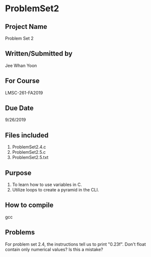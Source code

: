 # ProblemSet2

## Project Name
Problem Set 2

## Written/Submitted by 
Jee Whan Yoon

## For Course
LMSC-261-FA2019

## Due Date
9/26/2019

## Files included
1. ProblemSet2.4.c
2. ProblemSet2.5.c
3. ProblemSet2.5.txt

## Purpose
1. To learn how to use variables in C.
2. Utilize loops to create a pyramid in the CLI.

## How to compile
gcc

## Problems
For problem set 2.4, the instructions tell us to print "0.23f". Don't float contain only numerical values? Is this a mistake?